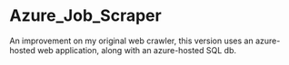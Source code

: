 # Azure_Job_Scraper
An improvement on my original web crawler, this version uses an azure-hosted web application, along with an azure-hosted SQL db.
